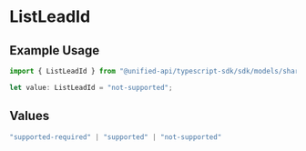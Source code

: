 # ListLeadId

## Example Usage

```typescript
import { ListLeadId } from "@unified-api/typescript-sdk/sdk/models/shared";

let value: ListLeadId = "not-supported";
```

## Values

```typescript
"supported-required" | "supported" | "not-supported"
```
